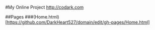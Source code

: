 #My Online Project http://codark.com

##Pages
###(Home.html)[https://github.com/DarkHeart527/domain/edit/gh-pages/Home.html]

